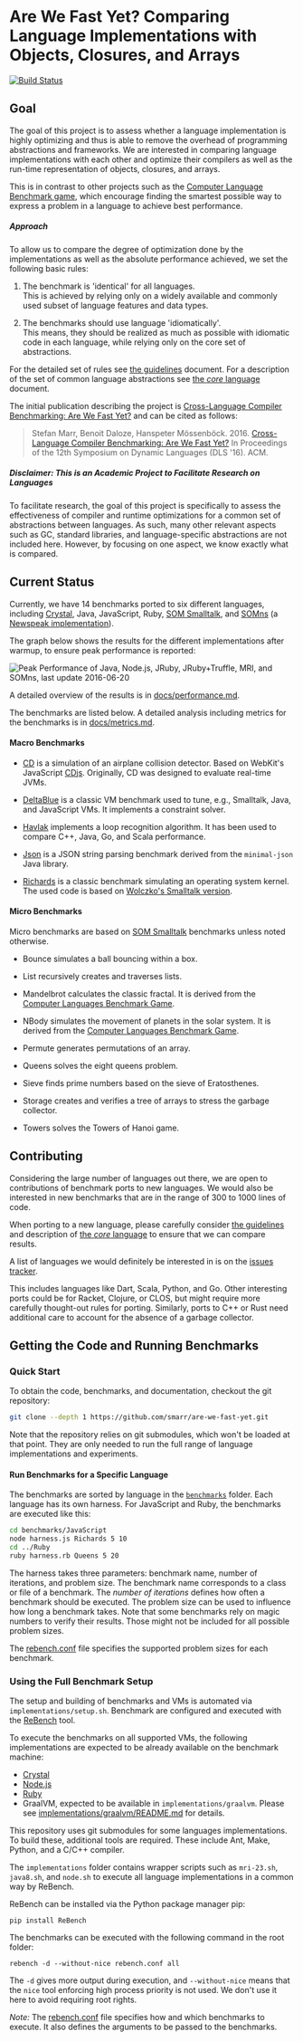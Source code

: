Are We Fast Yet? Comparing Language Implementations with Objects, Closures, and Arrays
======================================================================================

[![Build Status](https://travis-ci.org/smarr/are-we-fast-yet.svg?branch=master)](https://travis-ci.org/smarr/are-we-fast-yet)

## Goal

The goal of this project is to assess whether a language implementation is
highly optimizing and thus is able to remove the overhead of programming
abstractions and frameworks. We are interested in comparing language
implementations with each other and optimize their compilers as well as the
run-time representation of objects, closures, and arrays.

This is in contrast to other projects such as the [Computer Language Benchmark
game][CLBG], which encourage finding the
smartest possible way to express a problem in a language to achieve best
performance.

##### Approach

To allow us to compare the degree of optimization done by the implementations
as well as the absolute performance achieved, we set the following basic rules:

  1. The benchmark is 'identical' for all languages.  
     This is achieved by relying only on a widely available and commonly used
     subset of language features and data types.

  2. The benchmarks should use language 'idiomatically'.  
     This means, they should be realized as much as possible with idiomatic
     code in each language, while relying only on the core set of abstractions.

For the detailed set of rules see [the guidelines](docs/guidelines.md) document.
For a description of the set of common language abstractions see [the *core*
language](docs/core-language.md) document.

The initial publication describing the project is [Cross-Language Compiler 
Benchmarking: Are We Fast Yet?][3] and can be cited as follows:

  > Stefan Marr, Benoit Daloze, Hanspeter Mössenböck. 2016.
  > [Cross-Language Compiler Benchmarking: Are We Fast Yet?][4]
  > In Proceedings of the 12th Symposium on Dynamic Languages (DLS '16). ACM.

##### Disclaimer: This is an Academic Project to Facilitate Research on Languages

To facilitate research, the goal of this project is specifically to assess the
effectiveness of compiler and runtime optimizations for a common set of
abstractions between languages. As such, many other relevant aspects such as
GC, standard libraries, and language-specific abstractions are not included
here. However, by focusing on one aspect, we know exactly what is compared.

## Current Status

Currently, we have 14 benchmarks ported to six different languages, including
[Crystal], Java, JavaScript, Ruby, [SOM Smalltalk][SOM], and [SOMns][1] (a
[Newspeak implementation][2]).

The graph below shows the results for the
different implementations after warmup, to ensure peak performance is reported:

![Peak Performance of Java, Node.js, JRuby, JRuby+Truffle, MRI, and SOMns,
last update 2016-06-20](docs/figures/all-langs-overview-1.png?raw=true)

A detailed overview of the results is in [docs/performance.md](docs/performance.md).

The benchmarks are listed below. A detailed analysis including metrics for the
benchmarks is in [docs/metrics.md](docs/metrics.md).

#### Macro Benchmarks

 - [CD] is a simulation of an airplane collision detector. Based on
   WebKit's JavaScript [CDjs]. Originally, CD was designed to evaluate
   real-time JVMs.

 - [DeltaBlue] is a classic VM benchmark used to tune, e.g.,
   Smalltalk, Java, and JavaScript VMs. It implements a constraint
   solver.

 - [Havlak] implements a loop recognition algorithm. It has been used
   to compare C++, Java, Go, and Scala performance.

 - [Json] is a JSON string parsing benchmark derived from the
   `minimal-json` Java library.

 - [Richards] is a classic benchmark simulating an operating system
   kernel. The used code is based on [Wolczko's Smalltalk
   version][DeltaBlue].

#### Micro Benchmarks

Micro benchmarks are based on [SOM Smalltalk][SOM] benchmarks unless noted otherwise.

 - Bounce simulates a ball bouncing within a box.

 - List recursively creates and traverses lists.

 - Mandelbrot calculates the classic fractal. It is derived from the
   [Computer Languages Benchmark Game][CLBG].

 - NBody simulates the movement of planets in the solar system. It is
   derived from the [Computer Languages Benchmark Game][CLBG].

 - Permute generates permutations of an array.

 - Queens solves the eight queens problem.

 - Sieve finds prime numbers based on the sieve of Eratosthenes.

 - Storage creates and verifies a tree of arrays to stress the garbage
   collector.

 - Towers solves the Towers of Hanoi game.


## Contributing

Considering the large number of languages out there, we are open to
contributions of benchmark ports to new languages. We would also be interested
in new benchmarks that are in the range of 300 to 1000 lines of code.

When porting to a new language, please carefully consider [the
guidelines](docs/guidelines.md) and description of [the *core*
language](docs/core-language.md) to ensure that we can compare results.

A list of languages we would definitely be interested in is on the [issues
tracker](https://github.com/smarr/are-we-fast-yet/issues?q=is%3Aissue+is%3Aopen+label%3A%22contribution+request%22).

This includes languages like Dart, Scala, Python, and Go. Other interesting
ports could be for Racket, Clojure, or CLOS, but might require more carefully
thought-out rules for porting. Similarly, ports to C++ or Rust need additional
care to account for the absence of a garbage collector.

## Getting the Code and Running Benchmarks

### Quick Start

To obtain the code, benchmarks, and documentation, checkout the git repository:

```bash
git clone --depth 1 https://github.com/smarr/are-we-fast-yet.git
```

Note that the repository relies on git submodules, which won't be loaded at that
point. They are only needed to run the full range of language implementations
and experiments.

#### Run Benchmarks for a Specific Language

The benchmarks are sorted by language in the [`benchmarks`](benchmarks) folder.
Each language has its own harness. For JavaScript and Ruby, the benchmarks are
executed like this:

```bash
cd benchmarks/JavaScript
node harness.js Richards 5 10
cd ../Ruby
ruby harness.rb Queens 5 20
```

The harness takes three parameters: benchmark name, number of iterations, and
problem size. The benchmark name corresponds to a class or file of a benchmark.
The *number of iterations* defines how often a benchmark should be executed. The
problem size can be used to influence how long a benchmark takes. Note that some
benchmarks rely on magic numbers to verify their results. Those might not be
included for all possible problem sizes.

The [rebench.conf](rebench.conf#L31) file specifies the supported problem sizes
for each benchmark.

### Using the Full Benchmark Setup

The setup and building of benchmarks and VMs is automated via
`implementations/setup.sh`. Benchmark are configured and executed with the
[ReBench](https://github.com/smarr/ReBench) tool.

To execute the benchmarks on all supported VMs, the following implementations
are expected to be already available on the benchmark machine:

 - [Crystal](http://crystal-lang.org/docs/installation/index.html)
 - [Node.js](https://nodejs.org/en/download/)
 - [Ruby](https://www.ruby-lang.org/en/documentation/installation/)
 - GraalVM, expected to be available in `implementations/graalvm`.
   Please see [implementations/graalvm/README.md](implementations/graalvm/README.md)
   for details.

This repository uses git submodules for some languages implementations. To
build these, additional tools are required. These include Ant, Make, Python,
and a C/C++ compiler.

The `implementations` folder contains wrapper scripts such as `mri-23.sh`,
`java8.sh`, and `node.sh` to execute all language implementations in a common
way by ReBench.

ReBench can be installed via the Python package manager pip:

```
pip install ReBench
```

The benchmarks can be executed with the following command in the root folder:

```
rebench -d --without-nice rebench.conf all
```

The `-d` gives more output during execution, and `--without-nice` means that
the `nice` tool enforcing high process priority is not used. We don't use it
here to avoid requiring root rights.

*Note:* The [rebench.conf](rebench.conf) file specifies how and which
benchmarks to execute. It also defines the arguments to be passed to the
benchmarks.

 [1]: https://github.com/smarr/SOMns
 [2]: http://www.newspeaklanguage.org/
 [3]: http://stefan-marr.de/papers/dls-marr-et-al-cross-language-compiler-benchmarking-are-we-fast-yet/
 [4]: http://stefan-marr.de/downloads/dls16-marr-et-al-cross-language-compiler-benchmarking-are-we-fast-yet.pdf

 [CD]:        https://www.cs.purdue.edu/sss/projects/cdx/
 [CDjs]:      https://github.com/WebKit/webkit/tree/master/PerformanceTests/JetStream/cdjs
 [DeltaBlue]: http://www.wolczko.com/java_benchmarking.html
 [Havlak]:    https://days2011.scala-lang.org/sites/days2011/files/ws3-1-Hundt.pdf
 [Json]:      https://github.com/ralfstx/minimal-json
 [Richards]:  http://www.cl.cam.ac.uk/~mr10/Bench.html
 [SOM]:       http://som-st.github.io/
 [CLBG]:      http://benchmarksgame.alioth.debian.org
 [Crystal]:   http://crystal-lang.org/
